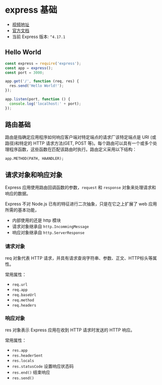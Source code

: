 # express 基础

- [视频地址](https://www.bilibili.com/video/BV1Ny4y137VH?p=2)
- [官方文档](http://expressjs.com/en/4x/api.html)
- 当前 Express 版本: `^4.17.1`

## Hello World

```js
const express = require('express');
const app = express();
const port = 3000;

app.get('/', function (req, res) {
  res.send('Hello World!');
});

app.listen(port, function () {
  console.log('localhost:' + port);
});
```

## 路由基础

路由是指确定应用程序如何响应客户端对特定端点的请求厂该特定端点是 URI (或路径)和特定的 HTTP 请求方法(GET, POST 等)。每个路由可以具有一个或多个处理程序函数，这些函数在匹配该路由时执行。路由定义采用以下结构：

`app.METHOD(PATH, HAANDLER);`

## 请求对象和响应对象

Express 应用使用路由回调函数的参数，`request` 和 `response` 对象来处理请求和响应的数据。

Express 不对 Node.js 已有的特征进行二次抽象，只是在它之上扩展了 web 应用所需的基本功能，

- 内部使用的还是 http 模块
- 请求对象继承自 `http.IncommingMessage`
- 响应对象继承自 `http.ServerResponse`

### 请求对象

req 对象代表 HTTP 请求，并具有请求查询字符串、参数、正文、HTTP标头等属性。

常用属性：

- `req.url`
- `req.app`
- `req.baseUrl`
- `req.method`
- `req.headers`

### 响应对象

res 对象表示 Express 应用在收到 HTTP 请求时发送的 HTTP 响应。

常用属性：

- `res.app`
- `res.headerSent`
- `res.locals`
- `res.statusCode` 设置响应状态码
- `res.end()` 结束响应
- `res.send()`
